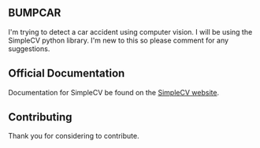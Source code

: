 ## BUMPCAR

I'm trying to detect a car accident using computer vision. I will be using the SimpleCV python library. I'm new to this so please comment for any suggestions. 

## Official Documentation

Documentation for SimpleCV be found on the [SimpleCV website](http://demo.simplecv.org/).

## Contributing

Thank you for considering to contribute.
